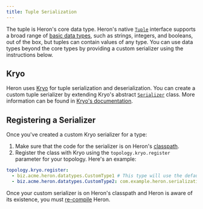 ```yaml
---
title: Tuple Serialization
---
```


The tuple is Heron's core data type. Heron's native
[`Tuple`](/api/org/apache/heron/api/tuple/Tuple.html) interface supports
a broad range of [basic data types](../data-model/#using-tuples), such as
strings, integers, and booleans, out of the box, but tuples can contain values
of any type. You can use data types beyond the core types by providing a custom
serializer using the instructions below.

## Kryo

Heron uses [Kryo](https://github.com/EsotericSoftware/kryo) for tuple
serialization and deserialization. You can create a custom tuple serializer by
extending Kryo's abstract
[`Serializer`](http://code.google.com/p/kryo/source/browse/trunk/src/com/esotericsoftware/kryo/Serializer.java)
class. More information can be found in [Kryo's
documentation](https://github.com/EsotericSoftware/kryo#serializers).

## Registering a Serializer

Once you've created a custom Kryo serializer for a type:

1. Make sure that the code for the serializer is on Heron's
[classpath](../compiling/compiling/#classpath).
2. Register the class with Kryo using the `topology.kryo.register` parameter for
your topology. Here's an example:

  ```yaml
  topology.kryo.register:
    - biz.acme.heron.datatypes.CustomType1 # This type will use the default FieldSerializer
    - biz.acme.heron.datatypes.CustomType2: com.example.heron.serialization.CustomSerializer
  ```

Once your custom serializer is on Heron's classpath and Heron is aware of its
existence, you must [re-compile](../compiling/compiling) Heron.
